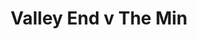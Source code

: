 ---
year: "1994"
serialNumber: "0173" 
game: "Valley End"
title: "Valley End v The Min"
gameLocation: ""
gameDate: ""
result: ""
resultType: ""
type: "game"
---